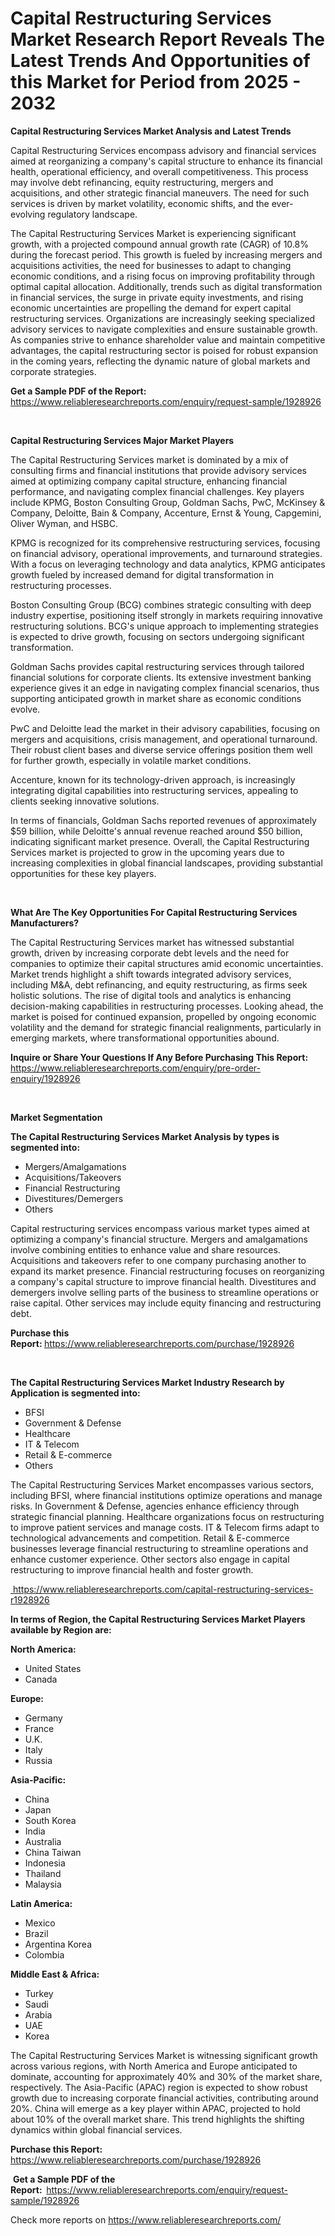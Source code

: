 <p><h1>Capital Restructuring Services Market Research Report Reveals The Latest Trends And Opportunities of this Market for Period from 2025 - 2032</h1></p><p><strong>Capital Restructuring Services Market Analysis and Latest Trends</strong></p>
<p><p>Capital Restructuring Services encompass advisory and financial services aimed at reorganizing a company's capital structure to enhance its financial health, operational efficiency, and overall competitiveness. This process may involve debt refinancing, equity restructuring, mergers and acquisitions, and other strategic financial maneuvers. The need for such services is driven by market volatility, economic shifts, and the ever-evolving regulatory landscape.</p><p>The Capital Restructuring Services Market is experiencing significant growth, with a projected compound annual growth rate (CAGR) of 10.8% during the forecast period. This growth is fueled by increasing mergers and acquisitions activities, the need for businesses to adapt to changing economic conditions, and a rising focus on improving profitability through optimal capital allocation. Additionally, trends such as digital transformation in financial services, the surge in private equity investments, and rising economic uncertainties are propelling the demand for expert capital restructuring services. Organizations are increasingly seeking specialized advisory services to navigate complexities and ensure sustainable growth. As companies strive to enhance shareholder value and maintain competitive advantages, the capital restructuring sector is poised for robust expansion in the coming years, reflecting the dynamic nature of global markets and corporate strategies.</p></p>
<p><strong>Get a Sample PDF of the Report:&nbsp;</strong> <a href="https://www.reliableresearchreports.com/enquiry/request-sample/1928926?utm_campaign=2002&utm_medium=2&utm_source=Github&utm_content=ia&utm_term=16012025&utm_id=capital-restructuring-services">https://www.reliableresearchreports.com/enquiry/request-sample/1928926</a></p>
<p>&nbsp;</p>
<p><strong>Capital Restructuring Services Major Market Players</strong></p>
<p><p>The Capital Restructuring Services market is dominated by a mix of consulting firms and financial institutions that provide advisory services aimed at optimizing company capital structure, enhancing financial performance, and navigating complex financial challenges. Key players include KPMG, Boston Consulting Group, Goldman Sachs, PwC, McKinsey & Company, Deloitte, Bain & Company, Accenture, Ernst & Young, Capgemini, Oliver Wyman, and HSBC.</p><p>KPMG is recognized for its comprehensive restructuring services, focusing on financial advisory, operational improvements, and turnaround strategies. With a focus on leveraging technology and data analytics, KPMG anticipates growth fueled by increased demand for digital transformation in restructuring processes.</p><p>Boston Consulting Group (BCG) combines strategic consulting with deep industry expertise, positioning itself strongly in markets requiring innovative restructuring solutions. BCG's unique approach to implementing strategies is expected to drive growth, focusing on sectors undergoing significant transformation.</p><p>Goldman Sachs provides capital restructuring services through tailored financial solutions for corporate clients. Its extensive investment banking experience gives it an edge in navigating complex financial scenarios, thus supporting anticipated growth in market share as economic conditions evolve.</p><p>PwC and Deloitte lead the market in their advisory capabilities, focusing on mergers and acquisitions, crisis management, and operational turnaround. Their robust client bases and diverse service offerings position them well for further growth, especially in volatile market conditions.</p><p>Accenture, known for its technology-driven approach, is increasingly integrating digital capabilities into restructuring services, appealing to clients seeking innovative solutions. </p><p>In terms of financials, Goldman Sachs reported revenues of approximately $59 billion, while Deloitte's annual revenue reached around $50 billion, indicating significant market presence. Overall, the Capital Restructuring Services market is projected to grow in the upcoming years due to increasing complexities in global financial landscapes, providing substantial opportunities for these key players.</p></p>
<p>&nbsp;</p>
<p><strong>What Are The Key Opportunities For Capital Restructuring Services Manufacturers?</strong></p>
<p><p>The Capital Restructuring Services market has witnessed substantial growth, driven by increasing corporate debt levels and the need for companies to optimize their capital structures amid economic uncertainties. Market trends highlight a shift towards integrated advisory services, including M&A, debt refinancing, and equity restructuring, as firms seek holistic solutions. The rise of digital tools and analytics is enhancing decision-making capabilities in restructuring processes. Looking ahead, the market is poised for continued expansion, propelled by ongoing economic volatility and the demand for strategic financial realignments, particularly in emerging markets, where transformational opportunities abound.</p></p>
<p><strong>Inquire or Share Your Questions If Any Before Purchasing This Report:</strong> <a href="https://www.reliableresearchreports.com/enquiry/pre-order-enquiry/1928926?utm_campaign=2002&utm_medium=2&utm_source=Github&utm_content=ia&utm_term=16012025&utm_id=capital-restructuring-services">https://www.reliableresearchreports.com/enquiry/pre-order-enquiry/1928926</a></p>
<p>&nbsp;</p>
<p><strong>Market Segmentation</strong></p>
<p><strong>The Capital Restructuring Services Market Analysis by types is segmented into:</strong></p>
<p><ul><li>Mergers/Amalgamations</li><li>Acquisitions/Takeovers</li><li>Financial Restructuring</li><li>Divestitures/Demergers</li><li>Others</li></ul></p>
<p><p>Capital restructuring services encompass various market types aimed at optimizing a company's financial structure. Mergers and amalgamations involve combining entities to enhance value and share resources. Acquisitions and takeovers refer to one company purchasing another to expand its market presence. Financial restructuring focuses on reorganizing a company's capital structure to improve financial health. Divestitures and demergers involve selling parts of the business to streamline operations or raise capital. Other services may include equity financing and restructuring debt.</p></p>
<p><strong>Purchase this Report:&nbsp;</strong><a href="https://www.reliableresearchreports.com/purchase/1928926?utm_campaign=2002&utm_medium=2&utm_source=Github&utm_content=ia&utm_term=16012025&utm_id=capital-restructuring-services">https://www.reliableresearchreports.com/purchase/1928926</a></p>
<p>&nbsp;</p>
<p><strong>The Capital Restructuring Services Market Industry Research by Application is segmented into:</strong></p>
<p><ul><li>BFSI</li><li>Government & Defense</li><li>Healthcare</li><li>IT & Telecom</li><li>Retail & E-commerce</li><li>Others</li></ul></p>
<p><p>The Capital Restructuring Services Market encompasses various sectors, including BFSI, where financial institutions optimize operations and manage risks. In Government & Defense, agencies enhance efficiency through strategic financial planning. Healthcare organizations focus on restructuring to improve patient services and manage costs. IT & Telecom firms adapt to technological advancements and competition. Retail & E-commerce businesses leverage financial restructuring to streamline operations and enhance customer experience. Other sectors also engage in capital restructuring to improve financial health and foster growth.</p></p>
<p><a href="https://www.reliableresearchreports.com/capital-restructuring-services-r1928926?utm_campaign=2002&utm_medium=2&utm_source=Github&utm_content=ia&utm_term=16012025&utm_id=capital-restructuring-services">&nbsp;https://www.reliableresearchreports.com/capital-restructuring-services-r1928926</a></p>
<p><strong>In terms of Region, the Capital Restructuring Services Market Players available by Region are:</strong></p>
<p>
    <p> <strong> North America: </strong>
        <ul>
            <li>United States</li>
            <li>Canada</li>
        </ul>
        </p> 
    <p> <strong> Europe: </strong>
        <ul>
            <li>Germany</li>
            <li>France</li>
            <li>U.K.</li>
            <li>Italy</li>
            <li>Russia</li>
        </ul>
        </p> 
    <p> <strong> Asia-Pacific: </strong>
        <ul>
            <li>China</li>
            <li>Japan</li>
            <li>South Korea</li>
            <li>India</li>
            <li>Australia</li>
            <li>China Taiwan</li>
            <li>Indonesia</li>
            <li>Thailand</li>
            <li>Malaysia</li>
        </ul>
        </p> 
    <p> <strong> Latin America: </strong>
        <ul>
            <li>Mexico</li>
            <li>Brazil</li>
            <li>Argentina Korea</li>
            <li>Colombia</li>
        </ul>
        </p> 
    <p> <strong> Middle East & Africa: </strong>
        <ul>
            <li>Turkey</li>
            <li>Saudi</li>
            <li>Arabia</li>
            <li>UAE</li>
            <li>Korea</li>
        </ul>
    </p>
    </p>
<p><p>The Capital Restructuring Services Market is witnessing significant growth across various regions, with North America and Europe anticipated to dominate, accounting for approximately 40% and 30% of the market share, respectively. The Asia-Pacific (APAC) region is expected to show robust growth due to increasing corporate financial activities, contributing around 20%. China will emerge as a key player within APAC, projected to hold about 10% of the overall market share. This trend highlights the shifting dynamics within global financial services.</p></p>
<p><strong>Purchase this Report: </strong><a href="https://www.reliableresearchreports.com/purchase/1928926?utm_campaign=2002&utm_medium=2&utm_source=Github&utm_content=ia&utm_term=16012025&utm_id=capital-restructuring-services">https://www.reliableresearchreports.com/purchase/1928926</a></p>
<p>&nbsp;<strong>Get a Sample PDF of the Report:&nbsp;&nbsp;</strong><a href="https://www.reliableresearchreports.com/enquiry/request-sample/1928926?utm_campaign=2002&utm_medium=2&utm_source=Github&utm_content=ia&utm_term=16012025&utm_id=capital-restructuring-services">https://www.reliableresearchreports.com/enquiry/request-sample/1928926</a></p>
<p><strong></strong></p>
<p>Check more reports on <a href="https://www.reliableresearchreports.com/?utm_campaign=2002&utm_medium=2&utm_source=Github&utm_content=ia&utm_term=16012025&utm_id=capital-restructuring-services">https://www.reliableresearchreports.com/</a></p>